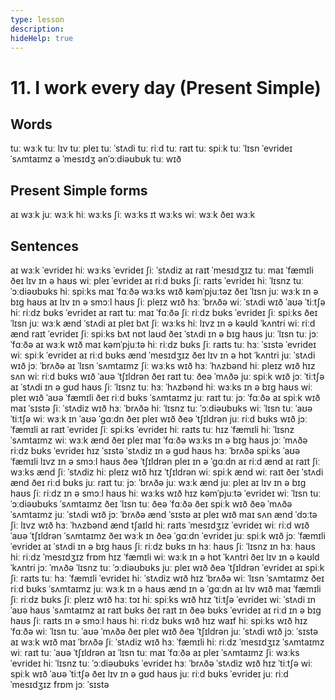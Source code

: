 ```yaml
---
type: lesson
description:
hideHelp: true
---
```


# 11. I work every day (Present Simple)

## Words

tuː wɜːk
tuː lɪv
tuː pleɪ
tuː ˈstʌdi
tuː riːd
tuː raɪt
tuː spiːk
tuː ˈlɪsn
ˈevrideɪ
ˈsʌmtaɪmz
ə ˈmesɪdʒ
ənˈɔːdiəʊbʊk
tuː
wɪð

## Present Simple forms

aɪ wɜːk
juː wɜːk
hiː wɜːks
ʃiː wɜːks
ɪt wɜːks
wiː wɜːk
ðeɪ wɜːk

## Sentences

aɪ wɜːk ˈevrideɪ
hiː wɜːks ˈevrideɪ
ʃiː ˈstʌdiz
aɪ raɪt ˈmesɪdʒɪz tuː maɪ ˈfæmɪli
ðeɪ lɪv ɪn ə haʊs
wiː pleɪ ˈevrideɪ
aɪ riːd bʊks
ʃiː raɪts ˈevrideɪ
hiː ˈlɪsnz tuː ˈɔːdiəʊbʊks
hiː spiːks
maɪ ˈfɑːðə wɜːks wɪð kəmˈpjuːtəz
ðeɪ ˈlɪsn
juː wɜːk ɪn ə bɪɡ haʊs
aɪ lɪv ɪn ə smɔːl haʊs
ʃiː pleɪz wɪð hɜː ˈbrʌðə
wiː ˈstʌdi wɪð ˈaʊə ˈtiːtʃə
hiː riːdz bʊks ˈevrideɪ
aɪ raɪt tuː maɪ ˈfɑːðə
ʃiː riːdz bʊks ˈevrideɪ
ʃiː spiːks
ðeɪ ˈlɪsn
juː wɜːk ænd ˈstʌdi
aɪ pleɪ bʌt ʃiː wɜːks
hiː lɪvz ɪn ə kəʊld ˈkʌntri
wiː riːd ænd raɪt ˈevrideɪ
ʃiː spiːks bʌt nɒt laʊd
ðeɪ ˈstʌdi ɪn ə bɪɡ haʊs
juː ˈlɪsn tuː jɔː ˈfɑːðə
aɪ wɜːk wɪð maɪ kəmˈpjuːtə
hiː riːdz bʊks
ʃiː raɪts tuː hɜː ˈsɪstə ˈevrideɪ
wiː spiːk ˈevrideɪ
aɪ riːd bʊks ænd ˈmesɪdʒɪz
ðeɪ lɪv ɪn ə hɒt ˈkʌntri
juː ˈstʌdi wɪð jɔː ˈbrʌðə
aɪ ˈlɪsn ˈsʌmtaɪmz
ʃiː wɜːks wɪð hɜː ˈhʌzbənd
hiː pleɪz wɪð hɪz sʌn
wiː riːd bʊks wɪð ˈaʊə ˈtʃɪldrən
ðeɪ raɪt tuː ðeə ˈmʌðə
juː spiːk wɪð jɔː ˈtiːtʃə
aɪ ˈstʌdi ɪn ə ɡʊd haʊs
ʃiː ˈlɪsnz tuː hɜː ˈhʌzbənd
hiː wɜːks ɪn ə bɪɡ haʊs
wiː pleɪ wɪð ˈaʊə ˈfæmɪli
ðeɪ riːd bʊks ˈsʌmtaɪmz
juː raɪt tuː jɔː ˈfɑːðə
aɪ spiːk wɪð maɪ ˈsɪstə
ʃiː ˈstʌdiz wɪð hɜː ˈbrʌðə
hiː ˈlɪsnz tuː ˈɔːdiəʊbʊks
wiː ˈlɪsn tuː ˈaʊə ˈtiːtʃə
wiː wɜːk ɪn ˈaʊə ˈɡɑːdn
ðeɪ pleɪ wɪð ðeə ˈtʃɪldrən
juː riːd bʊks wɪð jɔː ˈfæmɪli
aɪ raɪt ˈevrideɪ
ʃiː spiːks ˈevrideɪ
hiː raɪts tuː hɪz ˈfæmɪli
hiː ˈlɪsnz ˈsʌmtaɪmz
wiː wɜːk ænd ðeɪ pleɪ
maɪ ˈfɑːðə wɜːks ɪn ə bɪɡ haʊs
jɔː ˈmʌðə riːdz bʊks ˈevrideɪ
hɪz ˈsɪstə ˈstʌdiz ɪn ə ɡʊd haʊs
hɜː ˈbrʌðə spiːks
ˈaʊə ˈfæmɪli lɪvz ɪn ə smɔːl haʊs
ðeə ˈtʃɪldrən pleɪ ɪn ə ˈɡɑːdn
aɪ riːd ænd aɪ raɪt
ʃiː wɜːks ænd ʃiː ˈstʌdiz
hiː pleɪz wɪð hɪz ˈtʃɪldrən
wiː spiːk ænd wiː raɪt
ðeɪ ˈstʌdi ænd ðeɪ riːd bʊks
juː raɪt tuː jɔː ˈbrʌðə
juː wɜːk ænd juː pleɪ
aɪ lɪv ɪn ə bɪɡ haʊs
ʃiː riːdz ɪn ə smɔːl haʊs
hiː wɜːks wɪð hɪz kəmˈpjuːtə ˈevrideɪ
wiː ˈlɪsn tuː ˈɔːdiəʊbʊks ˈsʌmtaɪmz
ðeɪ ˈlɪsn tuː ðeə ˈfɑːðə
ðeɪ spiːk wɪð ðeə ˈmʌðə ˈsʌmtaɪmz
juː ˈstʌdi wɪð jɔː ˈbrʌðə ænd ˈsɪstə
aɪ pleɪ wɪð maɪ sʌn ænd ˈdɔːtə
ʃiː lɪvz wɪð hɜː ˈhʌzbənd ænd tʃaɪld
hiː raɪts ˈmesɪdʒɪz ˈevrideɪ
wiː riːd wɪð ˈaʊə ˈtʃɪldrən ˈsʌmtaɪmz
ðeɪ wɜːk ɪn ðeə ˈɡɑːdn ˈevrideɪ
juː spiːk wɪð jɔː ˈfæmɪli ˈevrideɪ
aɪ ˈstʌdi ɪn ə bɪɡ haʊs
ʃiː riːdz bʊks ɪn hɜː haʊs
ʃiː ˈlɪsnz ɪn hɜː haʊs
hiː riːdz ˈmesɪdʒɪz frɒm hɪz ˈfæmɪli
wiː wɜːk ɪn ə hɒt ˈkʌntri
ðeɪ lɪv ɪn ə kəʊld ˈkʌntri
jɔː ˈmʌðə ˈlɪsnz tuː ˈɔːdiəʊbʊks
juː pleɪ wɪð ðeə ˈtʃɪldrən ˈevrideɪ
aɪ spiːk
ʃiː raɪts tuː hɜː ˈfæmɪli ˈevrideɪ
hiː ˈstʌdiz wɪð hɪz ˈbrʌðə
wiː ˈlɪsn ˈsʌmtaɪmz
ðeɪ riːd bʊks ˈsʌmtaɪmz
juː wɜːk ɪn ə haʊs ænd ɪn ə ˈɡɑːdn
aɪ lɪv wɪð maɪ ˈfæmɪli
ʃiː riːdz bʊks
ʃiː pleɪz wɪð hɜː tɔɪ
hiː spiːks wɪð hɪz ˈtiːtʃə ˈevrideɪ
wiː ˈstʌdi ɪn ˈaʊə haʊs ˈsʌmtaɪmz
aɪ raɪt bʊks
ðeɪ raɪt ɪn ðeə bʊks ˈevrideɪ
aɪ riːd ɪn ə bɪɡ haʊs
ʃiː raɪts ɪn ə smɔːl haʊs
hiː riːdz bʊks wɪð hɪz waɪf
hiː spiːks wɪð hɪz ˈfɑːðə
wiː ˈlɪsn tuː ˈaʊə ˈmʌðə
ðeɪ pleɪ wɪð ðeə ˈtʃɪldrən
juː ˈstʌdi wɪð jɔː ˈsɪstə
aɪ wɜːk wɪð maɪ ˈbrʌðə
ʃiː ˈstʌdiz wɪð hɜː ˈfæmɪli
hiː riːdz ˈmesɪdʒɪz ˈsʌmtaɪmz
wiː raɪt tuː ˈaʊə ˈtʃɪldrən
aɪ ˈlɪsn tuː maɪ ˈfɑːðə
aɪ pleɪ ˈsʌmtaɪmz
ʃiː wɜːks ˈevrideɪ
hiː ˈlɪsnz tuː ˈɔːdiəʊbʊks ˈevrideɪ
hɜː ˈbrʌðə ˈstʌdiz wɪð hɪz ˈtiːtʃə
wiː spiːk wɪð ˈaʊə ˈtiːtʃə
ðeɪ lɪv ɪn ə ɡʊd haʊs
juː riːd bʊks ˈevrideɪ
juː riːd ˈmesɪdʒɪz frɒm jɔː ˈsɪstə
